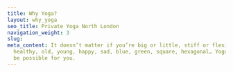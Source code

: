 ```yaml
---
title: Why Yoga?
layout: why_yoga
seo_title: Private Yoga North London
navigation_weight: 3
slug: 
meta_content: It doesn’t matter if you’re big or little, stiff or flexible, injured,
  healthy, old, young, happy, sad, blue, green, square, hexagonal… Yoga can still
  be possible for you.
---
```


